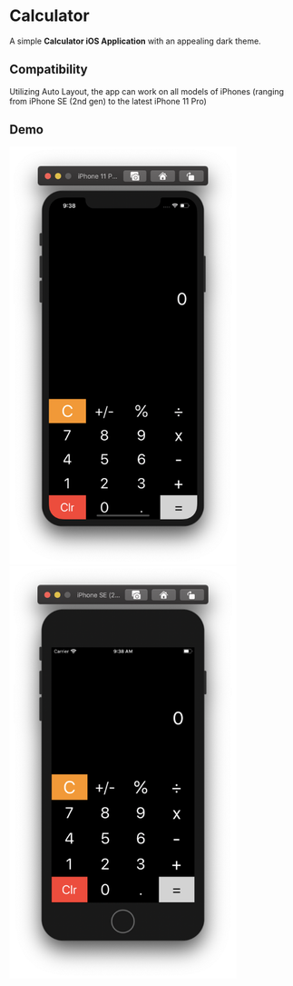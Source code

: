 # Calculator
A simple **Calculator iOS Application** with an appealing dark theme. 



## Compatibility
Utilizing Auto Layout, the app can work on all models of iPhones (ranging from iPhone SE (2nd gen) to the latest iPhone 11 Pro)



## Demo

<img src="/Screenshot/iphone11.png" width="400"/>
<img src="/Screenshot/iphoneSE.png" width="400"/>


